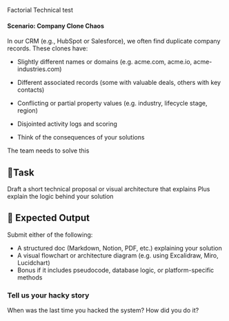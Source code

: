 Factorial Technical test
#### Scenario: Company Clone Chaos

In our CRM (e.g., HubSpot or Salesforce), we often find duplicate company records. These clones have:

- Slightly different names or domains (e.g. acme.com, acme.io, acme-industries.com)

- Different associated records (some with valuable deals, others with key contacts)

- Conflicting or partial property values (e.g. industry, lifecycle stage, region)

- Disjointed activity logs and scoring

- Think of the consequences of your solutions

The team needs to solve this

## 🧠Task
Draft a short technical proposal or visual architecture that explains Plus explain the logic behind your solution

## 📄 Expected Output

Submit either of the following:
- A structured doc (Markdown, Notion, PDF, etc.) explaining your solution
- A visual flowchart or architecture diagram (e.g. using Excalidraw, Miro, Lucidchart)
- Bonus if it includes pseudocode, database logic, or platform-specific methods




### Tell us your hacky story
When was the last time you hacked the system? How did you do it?